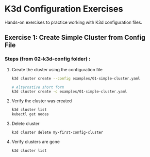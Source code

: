 # K3d Configuration Exercises

Hands-on exercises to practice working with K3d configuration files.

## Exercise 1: Create Simple Cluster from Config File

### Steps (from 02-k3d-config folder) :
1. Create the cluster using the configuration file
   ```bash
   k3d cluster create --config examples/01-simple-cluster.yaml
   
   # Alternative short form
   k3d cluster create -c examples/01-simple-cluster.yaml
   ```

2. Verify the cluster was created
   ```bash
   k3d cluster list
   kubectl get nodes
   ```

3. Delete cluster
   ```bash
   k3d cluster delete my-first-config-cluster
   ```

4. Verify clusters are gone
   ```bash
   k3d cluster list
   ```
